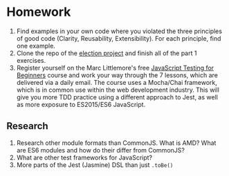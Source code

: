 # Homework

1. Find examples in your own code where you violated the three principles of
good code (Clarity, Reusability, Extensibility). For each principle, find one
example.
1. Clone the repo of the
[election project](https://github.com/codeyourfuture/cyf-election) and finish
all of the part 1 exercises.
1. Register yourself on the Marc Littlemore's free [JavaScript Testing for Beginners](https://www.marclittlemore.com/courses/javascript-testing-beginners-course/?signup=cyf-course) course and work your way through the 7 lessons, which are delivered via a daily email. The course uses a Mocha/Chai framework, which is in common use within the web development industry. This will give you more TDD practice using a different approach to Jest, as well as more exposure to ES2015/ES6 JavaScript.

## Research

1. Research other module formats than CommonJS. What is AMD? What are ES6
modules and how do their differ from CommonJS?
1. What are other test frameworks for JavaScript?
1. More parts of the Jest (Jasmine) DSL than just `.toBe()`
